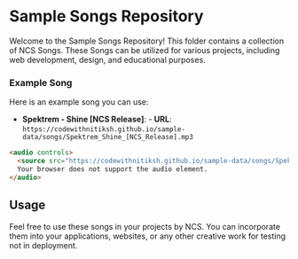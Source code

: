 # Sample Songs Repository
Welcome to the Sample Songs Repository! This folder contains a collection of NCS Songs. These Songs can be utilized for various projects, including web development, design, and educational purposes.

### Example Song
Here is an example song you can use:
- **Spektrem - Shine [NCS Release]**: - **URL**: `https://codewithnitiksh.github.io/sample-data/songs/Spektrem_Shine_[NCS_Release].mp3`
```html
<audio controls>
  <source src="https://codewithnitiksh.github.io/sample-data/songs/Spektrem_Shine_[NCS_Release].mp3" type="audio/mpeg">
  Your browser does not support the audio element.
</audio>
```
## Usage
Feel free to use these songs in your projects by NCS. You can incorporate them into your applications, websites, or any other creative work for testing not in deployment.
